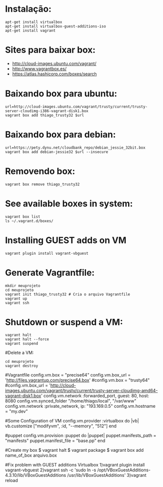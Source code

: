 # Instalação:
 
    apt-get install virtualbox
    apt-get install virtualbox-guest-additions-iso
    apt-get install vagrant

# Sites para baixar box:

 - http://cloud-images.ubuntu.com/vagrant/
 - http://www.vagrantbox.es/
 - https://atlas.hashicorp.com/boxes/search

# Baixando box para ubuntu:
    
    url=http://cloud-images.ubuntu.com/vagrant/trusty/current/trusty-server-cloudimg-i386-vagrant-disk1.box
    vagrant box add thiago_trusty32 $url

# Baixando box para debian:

    url=https://pety.dynu.net/cloudbank_repo/debian_jessie_32bit.box
    vagrant box add debian-jessie32 $url --insecure

# Removendo box:

    vagrant box remove thiago_trusty32

# See available boxes in system:
  
    vagrant box list
    ls ~/.vagrant.d/boxes/

# Installing GUEST adds on VM

    vagrant plugin install vagrant-vbguest

# Generate Vagrantfile:

    mkdir meuprojeto
    cd meuprojeto
    vagrant init thiago_trusty32 # Cria o arquivo Vagrantfile
    vagrant up
    vagrant ssh

# Shutdown or suspend a VM:

    vagrant halt 
    vagrant halt --force
    vagrant suspend 

#Delete a VM:

    cd meuprojeto
    vagrant destroy

#Vagrantfile
  config.vm.box = "precise64"
  config.vm.box_url = 'http://files.vagrantup.com/precise64.box'
  #config.vm.box = "trusty64"
  #config.vm.box_url = 'http://cloud-images.ubuntu.com/vagrant/trusty/current/trusty-server-cloudimg-amd64-vagrant-disk1.box'
  config.vm.network :forwarded_port, guest: 80, host: 8080
  config.vm.synced_folder "/home/thiago/local", "/var/www"
  config.vm.network :private_network, ip: "193.169.0.5"
  config.vm.hostname = "my.dev"

  #Some Configuration of VM
  config.vm.provider :virtualbox do |vb|
    vb.customize ["modifyvm", :id, "--memory", "512"]
  end

  #puppet
  config.vm.provision :puppet do |puppet|
    puppet.manifests_path = "manifests"
    puppet.manifest_file  = "base.pp"
  end

#Create my box
  $ vagrant halt
  $ vagrant package
  $ vagrant box add name_of_box arquivo.box

#Fix problem with GUEST additions Virtualbox
  1)vagrant plugin install vagrant-vbguest
  2)vagrant ssh -c 'sudo ln -s /opt/VBoxGuestAdditions-4.3.10/lib/VBoxGuestAdditions /usr/lib/VBoxGuestAdditions'
  3)vagrant reload
